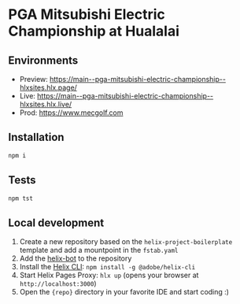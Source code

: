 # PGA Mitsubishi Electric Championship at Hualalai

## Environments
- Preview: https://main--pga-mitsubishi-electric-championship--hlxsites.hlx.page/
- Live: https://main--pga-mitsubishi-electric-championship--hlxsites.hlx.live/
- Prod: https://www.mecgolf.com

## Installation

```sh
npm i
```

## Tests

```sh
npm tst
```

## Local development

1. Create a new repository based on the `helix-project-boilerplate` template and add a mountpoint in the `fstab.yaml`
1. Add the [helix-bot](https://github.com/apps/helix-bot) to the repository
1. Install the [Helix CLI](https://github.com/adobe/helix-cli): `npm install -g @adobe/helix-cli`
1. Start Helix Pages Proxy: `hlx up` (opens your browser at `http://localhost:3000`)
1. Open the `{repo}` directory in your favorite IDE and start coding :)
